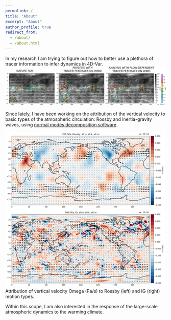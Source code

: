 ```yaml
---
permalink: /
title: "About"
excerpt: "About"
author_profile: true
redirect_from:
  - /about/
  - /about.html
---
```


In my research I am trying to figure out how to better use a plethora of tracer information to infer dynamics in 4D-Var.
<img src="images/webpage.png" width="1000" />

Since lately, I have been working on the attribution of the vertical velocity to basic types of the atmospheric circulation: Rossby and inertia-gravity waves, using [normal modes decomposition software](https://modes.cen.uni-hamburg.de).

<img src="images/omega_ROS_700_wind.png" width="500" /><img src="images/omega_IG_700_wind.png" width="500" /><br />
Attribution of vertical velocity Omega (Pa/s) to Rossby (left) and IG (right) motion types.

Within this scope, I am also interested in the response of the large-scale atmospheric dynamics to the warming climate.

